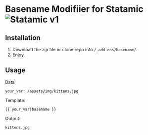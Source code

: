 # Basename Modifiier for Statamic ![Statamic v1](https://img.shields.io/badge/statamic-v1-lightgrey.svg?style=flat-square)

## Installation
1. Download the zip file or clone repo into `/_add-ons/basename/`.
2. Enjoy.

## Usage

Data
```
your_var: /assets/img/kittens.jpg
```

Template:
```
{{ your_var|basename }}
```

Output:
```
kittens.jpg
```
